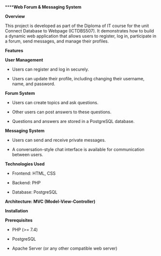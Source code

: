 ******Web Forum & Messaging System**

**Overview**

This project is developed as part of the Diploma of IT course for the unit Connect Database to Webpage (ICTDBS507). It demonstrates how to build a dynamic web application that allows users to register, log in, participate in a forum, send messages, and manage their profiles.

**Features**

**User Management**

- Users can register and log in securely.

- Users can update their profile, including changing their username, name, and password.

**Forum System**

- Users can create topics and ask questions.

- Other users can post answers to these questions.

- Questions and answers are stored in a PostgreSQL database.

**Messaging System**

- Users can send and receive private messages.

- A conversation-style chat interface is available for communication between users.

**Technologies Used**

- Frontend: HTML, CSS

- Backend: PHP

- Database: PostgreSQL

**Architecture: MVC (Model-View-Controller)**

**Installation**

**Prerequisites**

- PHP (>= 7.4)

- PostgreSQL

- Apache Server (or any other compatible web server)
